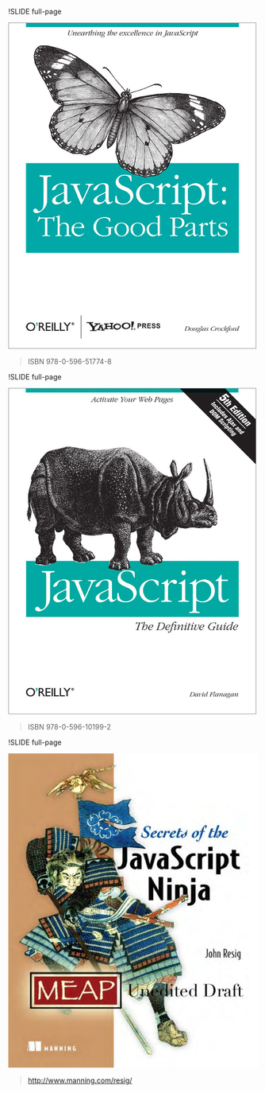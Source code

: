 !SLIDE full-page

![goodparts](goodparts.jpg)
> ISBN 978-0-596-51774-8

!SLIDE full-page

![definitive](definitive.jpg)
> ISBN 978-0-596-10199-2

!SLIDE full-page

![ninja](ninja.jpg)
> http://www.manning.com/resig/

